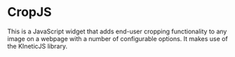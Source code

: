 CropJS
======

This is a JavaScript widget that adds end-user cropping functionality to any image on a webpage with a number of configurable options. It makes use of the KIneticJS library.
